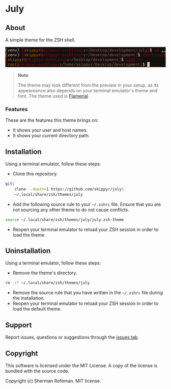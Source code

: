 # July

## About

A simple theme for the ZSH shell.

![](preview.png)

> **Note**
>
> The theme may look different from the preview in your setup, as its
> appeareance also depends on your terminal emulator's theme and font. The
> theme used is [Flamerial](https://github.com/skippyr/flamerial).

### Features

These are the features this theme brings on:

-   It shows your user and host names.
-   It shows your current directory path.

## Installation

Using a terminal emulator, follow these steps:

-   Clone this repository.

```bash
git\
    clone --depth=1 https://github.com/skippyr/july\
    ~/.local/share/zsh/themes/july
```

-   Add the following source rule to your `~/.zshrc` file. Ensure that you are
    not sourcing any other theme to do not cause conflicts.

```bash
source ~/.local/share/zsh/themes/july/july.zsh-theme
```

-   Reopen your terminal emulator to reload your ZSH session in order to load
    the theme.

## Uninstallation

Using a terminal emulator, follow these steps:

-   Remove the theme's directory.

```bash
rm -rf ~/.local/share/zsh/themes/july
```

-   Remove the source rule that you have written in the `~/.zshrc` file during
    the installation.
-   Reopen your terminal emulator to reload your ZSH session in order to load
    the default theme.

## Support

Report issues, questions or suggestions through the [issues tab](https://github.com/skippyr/july/issues).

## Copyright

This software is licensed under the MIT License. A copy of the license is
bundled with the source code.

Copyright (c) Sherman Rofeman. MIT license.
